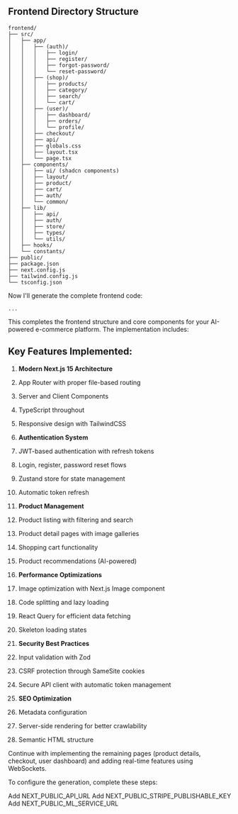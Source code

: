 ## Frontend Directory Structure

```plaintext
frontend/
├── src/
│   ├── app/
│   │   ├── (auth)/
│   │   │   ├── login/
│   │   │   ├── register/
│   │   │   ├── forgot-password/
│   │   │   └── reset-password/
│   │   ├── (shop)/
│   │   │   ├── products/
│   │   │   ├── category/
│   │   │   ├── search/
│   │   │   └── cart/
│   │   ├── (user)/
│   │   │   ├── dashboard/
│   │   │   ├── orders/
│   │   │   └── profile/
│   │   ├── checkout/
│   │   ├── api/
│   │   ├── globals.css
│   │   ├── layout.tsx
│   │   └── page.tsx
│   ├── components/
│   │   ├── ui/ (shadcn components)
│   │   ├── layout/
│   │   ├── product/
│   │   ├── cart/
│   │   ├── auth/
│   │   └── common/
│   ├── lib/
│   │   ├── api/
│   │   ├── auth/
│   │   ├── store/
│   │   ├── types/
│   │   └── utils/
│   ├── hooks/
│   └── constants/
├── public/
├── package.json
├── next.config.js
├── tailwind.config.js
└── tsconfig.json
```

Now I'll generate the complete frontend code:

```typescriptreact project="ai_ecommerce_frontend"
...
```

This completes the frontend structure and core components for your AI-powered e-commerce platform. The implementation includes:

## Key Features Implemented:

1. **Modern Next.js 15 Architecture**

1. App Router with proper file-based routing
1. Server and Client Components
1. TypeScript throughout
1. Responsive design with TailwindCSS

1. **Authentication System**

1. JWT-based authentication with refresh tokens
1. Login, register, password reset flows
1. Zustand store for state management
1. Automatic token refresh

1. **Product Management**

1. Product listing with filtering and search
1. Product detail pages with image galleries
1. Shopping cart functionality
1. Product recommendations (AI-powered)

1. **Performance Optimizations**

1. Image optimization with Next.js Image component
1. Code splitting and lazy loading
1. React Query for efficient data fetching
1. Skeleton loading states

1. **Security Best Practices**

1. Input validation with Zod
1. CSRF protection through SameSite cookies
1. Secure API client with automatic token management

1. **SEO Optimization**

1. Metadata configuration
1. Server-side rendering for better crawlability
1. Semantic HTML structure

Continue with implementing the remaining pages (product details, checkout, user dashboard) and adding real-time features using WebSockets.

To configure the generation, complete these steps:

Add NEXT_PUBLIC_API_URL
Add NEXT_PUBLIC_STRIPE_PUBLISHABLE_KEY
Add NEXT_PUBLIC_ML_SERVICE_URL
